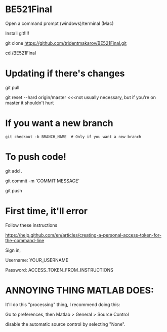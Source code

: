 # BE521Final

Open a command prompt (windows)/terminal (Mac)

Install git!!!!

git clone https://github.com/tridentmakarov/BE521Final.git

cd /BE521Final

# Updating if there's changes

git pull

git reset --hard origin/master <<<not usually necessary, but if you're on master it shouldn't hurt

# If you want a new branch
	git checkout -b BRANCH_NAME  # Only if you want a new branch


# To push code!

git add .

git commit -m 'COMMIT MESSAGE'

git push


# First time, it'll error

Follow these instructions

https://help.github.com/en/articles/creating-a-personal-access-token-for-the-command-line

Sign in, 

Username: YOUR_USERNAME

Password: ACCESS_TOKEN_FROM_INSTRUCTIONS


# ANNOYING THING MATLAB DOES:

It'll do this "processing" thing, I recommend doing this:

Go to preferences, then Matlab  > General > Source Control

disable the automatic source control by selecting "None".

